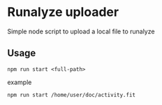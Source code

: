 # Runalyze uploader

Simple node script to upload a local file to runalyze

## Usage

```
npm run start <full-path>
```

example

```
npm run start /home/user/doc/activity.fit
```

